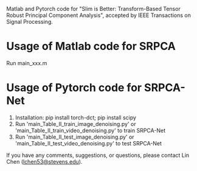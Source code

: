 Matlab and Pytorch code for "Slim is Better: Transform-Based Tensor Robust Principal Component Analysis", accepted by IEEE Transactions on Signal Processing.
# Usage of Matlab code for SRPCA
Run main_xxx.m
# Usage of Pytorch code for SRPCA-Net
1. Installation: pip install torch-dct; pip install scipy
2. Run 'main_Table_II_train_image_denoising.py' or 'main_Table_II_train_video_denoising.py' to train SRPCA-Net
3. Run 'main_Table_II_test_image_denoising.py' or 'main_Table_II_test_video_denoising.py' to test SRPCA-Net

If you have any comments, suggestions, or questions, please contact Lin Chen (lchen53@stevens.edu).
